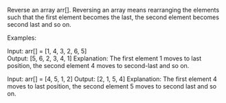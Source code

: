 Reverse an array arr[]. Reversing an array means rearranging the elements such that the first element becomes the last, the second element becomes second last and so on.

Examples:

Input: arr[] = [1, 4, 3, 2, 6, 5]  
Output: [5, 6, 2, 3, 4, 1]
Explanation: The first element 1 moves to last position, the second element 4 moves to second-last and so on.

Input: arr[] = [4, 5, 1, 2]
Output: [2, 1, 5, 4]
Explanation: The first element 4 moves to last position, the second element 5 moves to second last and so on.
